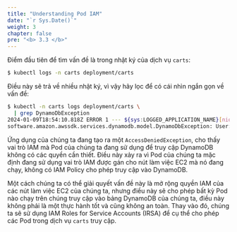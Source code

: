 ```yaml
---
title: "Understanding Pod IAM"
date: "`r Sys.Date()`"
weight: 3
chapter: false
pre: "<b> 3.3 </b>"
---
```


Điểm đầu tiên để tìm vấn đề là trong nhật ký của dịch vụ `carts`:

```bash
$ kubectl logs -n carts deployment/carts
```

Điều này sẽ trả về nhiều nhật ký, vì vậy hãy lọc để có cái nhìn ngắn gọn về vấn đề:

```bash
$ kubectl -n carts logs deployment/carts \
  | grep DynamoDbException
2024-01-09T18:54:10.818Z ERROR 1 --- ${sys:LOGGED_APPLICATION_NAME}[nio-8080-exec-1] o.a.c.c.C.[.[.[.[dispatcherServlet]      : Servlet.service() for servlet [dispatcherServlet] in context with path [] threw exception [Request processing failed: software.amazon.awssdk.services.dynamodb.model.DynamoDbException: User: arn:aws:sts::123456789012:assumed-role/eksctl-eks-workshop-nodegroup-defa-NodeInstanceRole-vniVa7QtGHXO/i-075976199b049a358 is not authorized to perform: dynamodb:Query on resource: arn:aws:dynamodb:us-west-2:123456789012:table/eks-workshop-carts/index/idx_global_customerId because no identity-based policy allows the dynamodb:Query action (Service: DynamoDb, Status Code: 400, Request ID: QEQBV8R44MI1DSRQFGIAAAOS8FVV4KQNSO5AEMVJF66Q9ASUAAJG)] with root cause
software.amazon.awssdk.services.dynamodb.model.DynamoDbException: User: arn:aws:sts::123456789012:assumed-role/eksctl-eks-workshop-nodegroup-defa-NodeInstanceRole-vniVa7QtGHXO/i-075976199b049a358 is not authorized to perform: dynamodb:Query on resource: arn:aws:dynamodb:us-west-2:123456789012:table/eks-workshop-carts/index/idx_global_customerId because no identity-based policy allows the dynamodb:Query action (Service: DynamoDb, Status Code: 400, Request ID: QEQBV8R44MI1DSRQFGIAAAOS8FVV4KQNSO5AEMVJF66Q9ASUAAJG)
```

Ứng dụng của chúng ta đang tạo ra một `AccessDeniedException`, cho thấy vai trò IAM mà Pod của chúng ta đang sử dụng để truy cập DynamoDB không có các quyền cần thiết. Điều này xảy ra vì Pod của chúng ta mặc định đang sử dụng vai trò IAM được gán cho nút làm việc EC2 mà nó đang chạy, không có IAM Policy cho phép truy cập vào DynamoDB.

Một cách chúng ta có thể giải quyết vấn đề này là mở rộng quyền IAM của các nút làm việc EC2 của chúng ta, nhưng điều này sẽ cho phép bất kỳ Pod nào chạy trên chúng truy cập vào bảng DynamoDB của chúng ta, điều này không phải là một thực hành tốt và cũng không an toàn. Thay vào đó, chúng ta sẽ sử dụng IAM Roles for Service Accounts (IRSA) để cụ thể cho phép các Pod trong dịch vụ `carts` truy cập.

